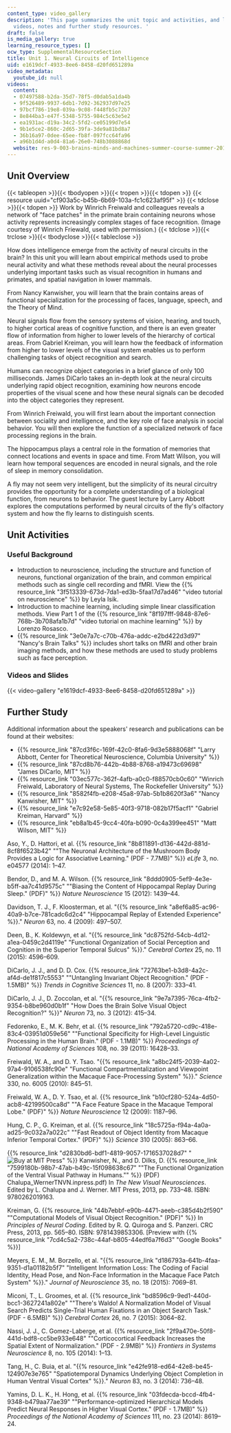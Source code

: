 ```yaml
---
content_type: video_gallery
description: 'This page summarizes the unit topic and activities, and links to lecture
  videos, notes and further study resources. '
draft: false
is_media_gallery: true
learning_resource_types: []
ocw_type: SupplementalResourceSection
title: Unit 1. Neural Circuits of Intelligence
uid: e1619dcf-4933-8ee6-8458-d20fd651289a
video_metadata:
  youtube_id: null
videos:
  content:
  - 07497588-b2da-35d7-78f5-d0dab5a1da4b
  - 9f526489-9937-6db1-7d92-362937d97e25
  - 97bcf786-19e8-039a-9c08-f448fb5c72b7
  - 8e844ba3-e47f-5348-5755-984c5c63e5e2
  - ea1931ac-d19a-34c2-5fd2-ce05199d7e54
  - 9b1e5ce2-860c-2d65-39fa-3de9a81bd8a7
  - 36b16a97-0dee-65ee-fb8f-097fcc64fa96
  - a96b1d4d-a0d4-81a6-26e0-748b3088868d
  website: res-9-003-brains-minds-and-machines-summer-course-summer-2015
---
```

## Unit Overview

{{< tableopen >}}{{< tbodyopen >}}{{< tropen >}}{{< tdopen >}}
{{< resource uuid="cf903a5c-b45b-6b69-103a-fc1c623af95f" >}}
{{< tdclose >}}{{< tdopen >}}
Work by Winrich Freiwald and colleagues reveals a network of "face patches" in the primate brain containing neurons whose activity represents increasingly complex stages of face recognition. (Image courtesy of Winrich Friewald, used with permission.)
{{< tdclose >}}{{< trclose >}}{{< tbodyclose >}}{{< tableclose >}}

How does intelligence emerge from the activity of neural circuits in the brain? In this unit you will learn about empirical methods used to probe neural activity and what these methods reveal about the neural processes underlying important tasks such as visual recognition in humans and primates, and spatial navigation in lower mammals.

From Nancy Kanwisher, you will learn that the brain contains areas of functional specialization for the processing of faces, language, speech, and the Theory of Mind.

Neural signals flow from the sensory systems of vision, hearing, and touch, to higher cortical areas of cognitive function, and there is an even greater flow of information from higher to lower levels of the hierarchy of cortical areas. From Gabriel Kreiman, you will learn how the feedback of information from higher to lower levels of the visual system enables us to perform challenging tasks of object recognition and search.

Humans can recognize object categories in a brief glance of only 100 milliseconds. James DiCarlo takes an in-depth look at the neural circuits underlying rapid object recognition, examining how neurons encode properties of the visual scene and how these neural signals can be decoded into the object categories they represent.

From Winrich Freiwald, you will first learn about the important connection between sociality and intelligence, and the key role of face analysis in social behavior. You will then explore the function of a specialized network of face processing regions in the brain.

The hippocampus plays a central role in the formation of memories that connect locations and events in space and time. From Matt Wilson, you will learn how temporal sequences are encoded in neural signals, and the role of sleep in memory consolidation.

A fly may not seem very intelligent, but the simplicity of its neural circuitry provides the opportunity for a complete understanding of a biological function, from neurons to behavior. The guest lecture by Larry Abbott explores the computations performed by neural circuits of the fly's olfactory system and how the fly learns to distinguish scents.

## Unit Activities

### Useful Background

- Introduction to neuroscience, including the structure and function of neurons, functional organization of the brain, and common empirical methods such as single cell recording and fMRI. View the {{% resource_link "3f513339-673d-7da1-ed3b-5faa17d7ad46" "video tutorial on neuroscience" %}} by Leyla Isik.
- Introduction to machine learning, including simple linear classification methods. View Part 1 of the {{% resource_link "8f197fff-9848-87e6-768b-3b708afa1b7d" "video tutorial on machine learning" %}} by Lorenzo Rosasco.
- {{% resource_link "3e0e7a7c-c70b-476a-addc-e2bd422d3d97" "Nancy's Brain Talks" %}} includes short talks on fMRI and other brain imaging methods, and how these methods are used to study problems such as face perception.

### Videos and Slides

{{< video-gallery "e1619dcf-4933-8ee6-8458-d20fd651289a" >}}

## Further Study

Additional information about the speakers' research and publications can be found at their websites:

- {{% resource_link "87cd3f6c-169f-42c0-8fa6-9d3e5888068f" "Larry Abbott, Center for Theoretical Neuroscience, Columbia University" %}}
- {{% resource_link "87cd8b76-442b-4b88-8768-a19473c69698" "James DiCarlo, MIT" %}}
- {{% resource_link "03ec577c-362f-4afb-a0c0-f88570cb0c60" "Winrich Freiwald, Laboratory of Neural Systems, The Rockefeller University" %}}
- {{% resource_link "8582f4fb-e208-45a8-97ab-5b1b8620f3a6" "Nancy Kanwisher, MIT" %}}
- {{% resource_link "e7c92e58-5e85-40f3-9718-082b17f5acf1" "Gabriel Kreiman, Harvard" %}}
- {{% resource_link "eb8a1b45-9cc4-40fa-b090-0c4a399ee451" "Matt Wilson, MIT" %}}

Aso, Y., D. Hattori, et al. {{% resource_link "8b811891-d136-442d-881d-8cf8f6523b42" "\"The Neuronal Architecture of the Mushroom Body Provides a Logic for Associative Learning.\" (PDF - 7.7MB)" %}} *eLife* 3, no. e04577 (2014): 1–47.

Bendor, D., and M. A. Wilson. {{% resource_link "8ddd0905-5ef9-4e3e-b5ff-aa7c41d9575c" "\"Biasing the Content of Hippocampal Replay During Sleep.\" (PDF)" %}} *Nature Neuroscience* 15 (2012): 1439–44.

Davidson, T. J., F. Kloosterman, et al. "{{% resource_link "a8ef6a85-ac96-40a9-b7ce-781cadc6d2c4" "Hippocampal Replay of Extended Experience" %}}." *Neuron* 63, no. 4 (2009): 497–507.

Deen, B., K. Koldewyn, et al. "{{% resource_link "dc8752fd-54cb-4d12-a1ea-0459c2d4119e" "Functional Organization of Social Perception and Cognition in the Superior Temporal Sulcus" %}}." *Cerebral Cortex* 25, no. 11 (2015): 4596–609.

DiCarlo, J. J., and D. D. Cox. {{% resource_link "72763be1-b3d8-4a2c-af4d-de1f817c5553" "\"Untangling Invariant Object Recognition.\" (PDF - 1.5MB)" %}} *Trends in Cognitive Sciences* 11, no. 8 (2007): 333–41.

DiCarlo, J. J., D. Zoccolan, et al. "{{% resource_link "9e7a7395-76ca-4fb2-9354-b8be960d0b1f" "How Does the Brain Solve Visual Object Recognition?" %}}" *Neuron* 73, no. 3 (2012): 415–34.

Fedorenko, E., M. K. Behr, et al. {{% resource_link "792a5720-cd9c-418e-83c4-03951d059e56" "\"Functional Specificity for High-Level Linguistic Processing in the Human Brain.\" (PDF - 1.1MB)" %}} *Proceedings of National Academy of Sciences* 108, no. 39 (2011): 16428–33.

Freiwald, W. A., and D. Y. Tsao. "{{% resource_link "a8bc24f5-2039-4a02-97a4-9106538fc90e" "Functional Compartmentalization and Viewpoint Generalization within the Macaque Face-Processing System" %}}." *Science* 330, no. 6005 (2010): 845–51.

Freiwald, W. A., D. Y. Tsao, et al. {{% resource_link "b10cf280-524a-4d50-acb8-42199500ca8d" "\"A Face Feature Space in the Macaque Temporal Lobe.\" (PDF)" %}} *Nature Neuroscience* 12 (2009): 1187–96.

Hung, C. P., G. Kreiman, et al. {{% resource_link "18c5725a-f94a-4a0a-ad25-9c032a7a022c" "\"Fast Readout of Object Identity from Macaque Inferior Temporal Cortex.\" (PDF)" %}} *Science* 310 (2005): 863–66.

{{% resource_link "d2830bd6-bdf1-4819-9057-1716537028d7" "![Buy at MIT Press](/images/mp_logo.gif)" %}} Kanwisher, N., and D. Dilks, D. {{% resource_link "7599180b-98b7-47ab-b49c-15f098638c67" "\"The Functional Organization of the Ventral Visual Pathway in Humans.\"" %}} (PDF) Chalupa\_WernerTNVN.inpress.pdf) In *The New Visual Neurosciences*. Edited by L. Chalupa and J. Werner. MIT Press, 2013, pp. 733–48. ISBN: 9780262019163.

Kreiman, G. {{% resource_link "44b7ebbf-e90b-4471-aeeb-c385d4b2f590" "\"Computational Models of Visual Object Recognition.\" (PDF)" %}} In *Principles of Neural Coding*. Edited by R. Q. Quiroga and S. Panzeri. CRC Press, 2013, pp. 565–80. ISBN: 9781439853306. \[Preview with {{% resource_link "7cd4c5a2-738c-44af-b805-44edf6a7f6d3" "Google Books" %}}\]

Meyers, E. M., M. Borzello, et al. "{{% resource_link "d186793a-641b-4faa-9351-d1a01182b5f7" "Intelligent Information Loss: The Coding of Facial Identity, Head Pose, and Non-Face Information in the Macaque Face Patch System" %}}." *Journal of Neuroscience* 35, no. 18 (2015): 7069–81.

Miconi, T., L. Groomes, et al. {{% resource_link "bd8596c9-9ed1-440d-bcc1-3627241a802e" "\"There's Waldo! A Normalization Model of Visual Search Predicts Single-Trial Human Fixations in an Object Search Task.\" (PDF - 6.5MB)" %}} *Cerebral Cortex* 26, no. 7 (2015): 3064–82.

Nassi, J. J., C. Gomez-Laberge, et al. {{% resource_link "2f9a470e-50f8-441d-bdf8-cc5be933e648" "\"Corticocortical Feedback Increases the Spatial Extent of Normalization.\" (PDF - 2.9MB)" %}} *Frontiers in Systems Neuroscience* 8, no. 105 (2014): 1–13.

Tang, H., C. Buia, et al. "{{% resource_link "e42fe918-ed64-42e8-be45-124907e3e765" "Spatiotemporal Dynamics Underlying Object Completion in Human Ventral Visual Cortex" %}}." *Neuron* 83, no. 3 (2014): 736–48.

Yamins, D. L. K., H. Hong, et al. {{% resource_link "03fdecda-bccd-4fb4-9348-b479aa77ae39" "\"Performance-optimized Hierarchical Models Predict Neural Responses in Higher Visual Cortex.\" (PDF - 1.7MB)" %}} *Proceedings of the National Academy of Sciences* 111, no. 23 (2014): 8619–24.